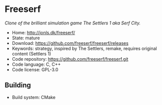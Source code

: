 # Freeserf

_Clone of the brilliant simulation game The Settlers 1 aka Serf City._

- Home: http://jonls.dk/freeserf/
- State: mature
- Download: https://github.com/freeserf/freeserf/releases
- Keywords: strategy, inspired by The Settlers, remake, requires original content (Settlers 1)
- Code repository: https://github.com/freeserf/freeserf.git
- Code language: C, C++
- Code license: GPL-3.0

## Building

- Build system: CMake
